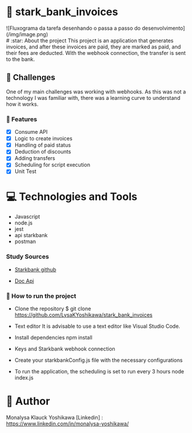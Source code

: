 # :page_with_curl: stark_bank_invoices
<div style="display: flex; justify-content: center; align-items: center;">
    ![Fluxograma da tarefa desenhando o passa a passo do desenvolvimento](/img/image.png)
</div>
#  :star: About the project
This project is an application that generates invoices, and after these invoices are paid, they are marked as paid, and their fees are deducted. With the webhook connection, the transfer is sent to the bank.

## :rocket: Challenges

One of my main challenges was working with webhooks. As this was not a technology I was familiar with, there was a learning curve to understand how it works.

### :loudspeaker: Features

- [x]  Consume API
- [x]  Logic to create invoices
- [x]  Handling of paid status
- [x]  Deduction of discounts
- [x]  Adding transfers
- [x]  Scheduling for script execution
- [x]  Unit Test

# :computer: Technologies and Tools

- Javascript
- node.js
- jest
- api starkbank
- postman

### Study Sources

- [Starkbank github](<https://github.com/starkbank/sdk-node>)

- [Doc Api](https://starkbank.com/docs/api)


### :pushpin: How to run the project

  - Clone the repository
  $ git clone <https://github.com/LysaKYoshikawa/stark_bank_invoices>
  
 - Text editor
It is advisable to use a text editor like Visual Studio Code.

- Install dependencies
npm install

- Keys and Starkbank webhook connection

- Create your starkbankConfig.js file with the necessary configurations

- To run the application, the scheduling is set to run every 3 hours
node index.js


# :pushpin: Author
Monalysa Klauck Yoshikawa
[Linkedin] : <https://www.linkedin.com/in/monalysa-yoshikawa/>

